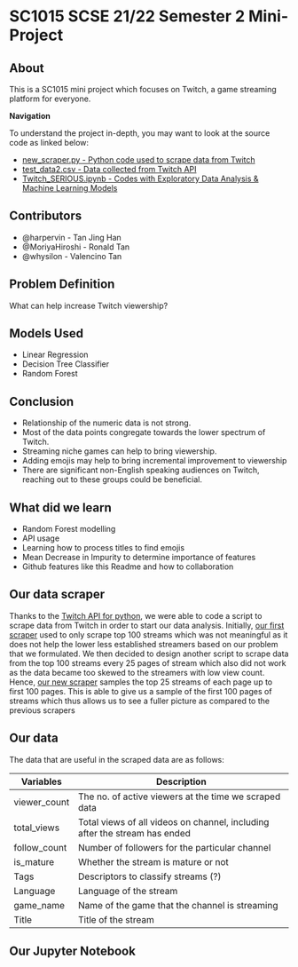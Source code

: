 # SC1015 SCSE 21/22 Semester 2 Mini-Project

## About

This is a SC1015 mini project which focuses on Twitch, a game streaming platform for everyone.

**Navigation**

To understand the project in-depth, you may want to look at the source code as linked below: 
  - [new_scraper.py - Python code used to scrape data from Twitch](https://github.com/whysilon/SC1015proj/edit/main/README.md#our-data-scraper)
  - [test_data2.csv - Data collected from Twitch API](https://github.com/whysilon/SC1015proj/edit/main/README.md#our-data)
  - [Twitch_SERIOUS.ipynb - Codes with Exploratory Data Analysis & Machine Learning Models](https://github.com/whysilon/SC1015proj/edit/main/README.md#our-jupyter-notebook)

## Contributors
  - @harpervin - Tan Jing Han
  - @MoriyaHiroshi - Ronald Tan
  - @whysilon - Valencino Tan

## Problem Definition
What can help increase Twitch viewership?

## Models Used
  - Linear Regression
  - Decision Tree Classifier
  - Random Forest

## Conclusion
  - Relationship of the numeric data is not strong. 
  - Most of the data points congregate towards the lower spectrum of Twitch.
  - Streaming niche games can help to bring viewership.
  - Adding emojis may help to bring incremental improvement to viewership
  - There are significant non-English speaking audiences on Twitch, reaching out to these groups could be beneficial.

## What did we learn
  - Random Forest modelling
  - API usage
  - Learning how to process titles to find emojis
  - Mean Decrease in Impurity to determine importance of features
  - Github features like this Readme and how to collaboration

## Our data scraper

Thanks to the [Twitch API for python](https://github.com/Teekeks/pyTwitchAPI), we were able to code a script to scrape data from Twitch in order to start our data analysis. Initially, [our first scraper](./twitch_api.py) used to only scrape top 100 streams which was not meaningful as it does not help the lower less established streamers based on our problem that we formulated. We then decided to design another script to scrape data from the top 100 streams every 25 pages of stream which also did not work as the data became too skewed to the streamers with low view count. Hence, [our new scraper](./new_scraper.py) samples the top 25 streams of each page up to first 100 pages. This is able to give us a sample of the first 100 pages of streams which thus allows us to see a fuller picture as compared to the previous scrapers

## Our data

The data that are useful in the scraped data are as follows:

| Variables | Description |
| --- | --- |
| viewer_count | The no. of active viewers at the time we scraped data |
| total_views | Total views of all videos on channel, including after the stream has ended |
| follow_count | Number of followers for the particular channel|
| is_mature | Whether the stream is mature or not |
| Tags | Descriptors to classify streams (?) |
| Language | Language of the stream |
| game_name | Name of the game that the channel is streaming |
| Title | Title of the stream |

## Our Jupyter Notebook



